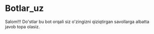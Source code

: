 # Botlar_uz
Salom!!! Do'stlar bu bot orqali siz o'zingizni qiziqtirgan savollarga albatta javob topa olasiz.
